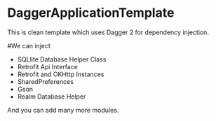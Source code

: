 # DaggerApplicationTemplate
This is clean template which uses Dagger 2 for dependency injection.

#We can inject
* SQLlite Database Helper Class
* Retrofit Api Interface
* Retrofit and OKHttp Instances
* SharedPreferences
* Gson
* Realm Database Helper 


And you can add many more modules.

